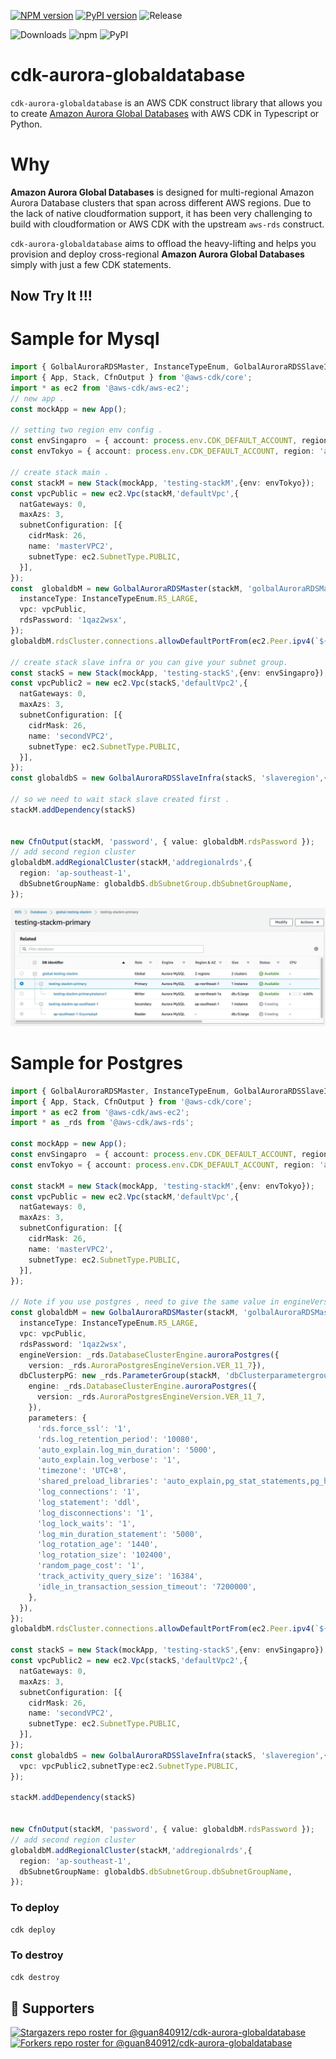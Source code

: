 [![NPM version](https://badge.fury.io/js/cdk-aurora-globaldatabase.svg)](https://badge.fury.io/js/cdk-aurora-globaldatabase)
[![PyPI version](https://badge.fury.io/py/cdk-aurora-globaldatabase.svg)](https://badge.fury.io/py/cdk-aurora-globaldatabase)
![Release](https://github.com/guan840912/cdk-aurora-globaldatabase/workflows/Release/badge.svg)

![Downloads](https://img.shields.io/badge/-DOWNLOADS:-brightgreen?color=gray)
![npm](https://img.shields.io/npm/dt/cdk-aurora-globaldatabase?label=npm&color=orange)
![PyPI](https://img.shields.io/pypi/dm/cdk-aurora-globaldatabase?label=pypi&color=blue)

# cdk-aurora-globaldatabase
`cdk-aurora-globaldatabase` is an AWS CDK construct library that allows you to create [Amazon Aurora Global Databases](https://aws.amazon.com/rds/aurora/global-database/) with AWS CDK in Typescript or Python.

# Why
**Amazon Aurora Global Databases** is designed for multi-regional Amazon Aurora Database clusters that span across different AWS regions. Due to the lack of native cloudformation support, it has been very challenging to build with cloudformation or AWS CDK with the upstream `aws-rds` construct.

`cdk-aurora-globaldatabase` aims to offload the heavy-lifting and helps you provision and deploy cross-regional **Amazon Aurora Global Databases** simply with just a few CDK statements.

## Now Try It !!!
# Sample for Mysql 
```ts
import { GolbalAuroraRDSMaster, InstanceTypeEnum, GolbalAuroraRDSSlaveInfra } from './index';
import { App, Stack, CfnOutput } from '@aws-cdk/core';
import * as ec2 from '@aws-cdk/aws-ec2';
// new app .
const mockApp = new App();

// setting two region env config .
const envSingapro  = { account: process.env.CDK_DEFAULT_ACCOUNT, region: 'ap-southeast-1' };
const envTokyo = { account: process.env.CDK_DEFAULT_ACCOUNT, region: 'ap-northeast-1' };

// create stack main .
const stackM = new Stack(mockApp, 'testing-stackM',{env: envTokyo});
const vpcPublic = new ec2.Vpc(stackM,'defaultVpc',{
  natGateways: 0,
  maxAzs: 3,
  subnetConfiguration: [{
    cidrMask: 26,
    name: 'masterVPC2',
    subnetType: ec2.SubnetType.PUBLIC,
  }],
});
const  globaldbM = new GolbalAuroraRDSMaster(stackM, 'golbalAuroraRDSMaster',{
  instanceType: InstanceTypeEnum.R5_LARGE,
  vpc: vpcPublic,
  rdsPassword: '1qaz2wsx',
});
globaldbM.rdsCluster.connections.allowDefaultPortFrom(ec2.Peer.ipv4(`${process.env.MYIP}/32`))

// create stack slave infra or you can give your subnet group.
const stackS = new Stack(mockApp, 'testing-stackS',{env: envSingapro});
const vpcPublic2 = new ec2.Vpc(stackS,'defaultVpc2',{
  natGateways: 0,
  maxAzs: 3,
  subnetConfiguration: [{
    cidrMask: 26,
    name: 'secondVPC2',
    subnetType: ec2.SubnetType.PUBLIC,
  }],
});
const globaldbS = new GolbalAuroraRDSSlaveInfra(stackS, 'slaveregion',{vpc: vpcPublic2,subnetType:ec2.SubnetType.PUBLIC });

// so we need to wait stack slave created first .
stackM.addDependency(stackS)


new CfnOutput(stackM, 'password', { value: globaldbM.rdsPassword });
// add second region cluster
globaldbM.addRegionalCluster(stackM,'addregionalrds',{
  region: 'ap-southeast-1',
  dbSubnetGroupName: globaldbS.dbSubnetGroup.dbSubnetGroupName,
});
```
![like this ](./image/Mysql-cluster.jpg)
# Sample for Postgres

```ts
import { GolbalAuroraRDSMaster, InstanceTypeEnum, GolbalAuroraRDSSlaveInfra } from './index';
import { App, Stack, CfnOutput } from '@aws-cdk/core';
import * as ec2 from '@aws-cdk/aws-ec2';
import * as _rds from '@aws-cdk/aws-rds';

const mockApp = new App();
const envSingapro  = { account: process.env.CDK_DEFAULT_ACCOUNT, region: 'ap-southeast-1' };
const envTokyo = { account: process.env.CDK_DEFAULT_ACCOUNT, region: 'ap-northeast-1' };

const stackM = new Stack(mockApp, 'testing-stackM',{env: envTokyo});
const vpcPublic = new ec2.Vpc(stackM,'defaultVpc',{
  natGateways: 0,
  maxAzs: 3,
  subnetConfiguration: [{
    cidrMask: 26,
    name: 'masterVPC2',
    subnetType: ec2.SubnetType.PUBLIC,
  }],
});

// Note if you use postgres , need to give the same value in engineVersion and  dbClusterpPG's engine .
const globaldbM = new GolbalAuroraRDSMaster(stackM, 'golbalAuroraRDSMaster',{
  instanceType: InstanceTypeEnum.R5_LARGE,
  vpc: vpcPublic,
  rdsPassword: '1qaz2wsx',
  engineVersion: _rds.DatabaseClusterEngine.auroraPostgres({
    version: _rds.AuroraPostgresEngineVersion.VER_11_7}),
  dbClusterpPG: new _rds.ParameterGroup(stackM, 'dbClusterparametergroup', {
    engine: _rds.DatabaseClusterEngine.auroraPostgres({
      version: _rds.AuroraPostgresEngineVersion.VER_11_7,
    }),
    parameters: {
      'rds.force_ssl': '1',
      'rds.log_retention_period': '10080',
      'auto_explain.log_min_duration': '5000',
      'auto_explain.log_verbose': '1',
      'timezone': 'UTC+8',
      'shared_preload_libraries': 'auto_explain,pg_stat_statements,pg_hint_plan,pgaudit',
      'log_connections': '1',
      'log_statement': 'ddl',
      'log_disconnections': '1',
      'log_lock_waits': '1',
      'log_min_duration_statement': '5000',
      'log_rotation_age': '1440',
      'log_rotation_size': '102400',
      'random_page_cost': '1',
      'track_activity_query_size': '16384',
      'idle_in_transaction_session_timeout': '7200000',
    },
  }),
});
globaldbM.rdsCluster.connections.allowDefaultPortFrom(ec2.Peer.ipv4(`${process.env.MYIP}/32`))

const stackS = new Stack(mockApp, 'testing-stackS',{env: envSingapro});
const vpcPublic2 = new ec2.Vpc(stackS,'defaultVpc2',{
  natGateways: 0,
  maxAzs: 3,
  subnetConfiguration: [{
    cidrMask: 26,
    name: 'secondVPC2',
    subnetType: ec2.SubnetType.PUBLIC,
  }],
});
const globaldbS = new GolbalAuroraRDSSlaveInfra(stackS, 'slaveregion',{
  vpc: vpcPublic2,subnetType:ec2.SubnetType.PUBLIC, 
});

stackM.addDependency(stackS)


new CfnOutput(stackM, 'password', { value: globaldbM.rdsPassword });
// add second region cluster
globaldbM.addRegionalCluster(stackM,'addregionalrds',{
  region: 'ap-southeast-1',
  dbSubnetGroupName: globaldbS.dbSubnetGroup.dbSubnetGroupName,
});
```

### To deploy
```bash
cdk deploy
```
### To destroy
```bash
cdk destroy
```

## :clap:  Supporters
[![Stargazers repo roster for @guan840912/cdk-aurora-globaldatabase](https://reporoster.com/stars/guan840912/cdk-aurora-globaldatabase)](https://github.com/guan840912/cdk-aurora-globaldatabase/stargazers)
[![Forkers repo roster for @guan840912/cdk-aurora-globaldatabase](https://reporoster.com/forks/guan840912/cdk-aurora-globaldatabase)](https://github.com/guan840912/cdk-aurora-globaldatabase/network/members)